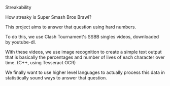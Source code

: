 Streakability

How streaky is Super Smash Bros Brawl?

This project aims to answer that question using hard numbers.

To do this, we use Clash Tournament's SSBB singles videos, downloaded by youtube-dl.

With these videos, we use image recognition to create a simple text output that is basically the percentages and number of lives of each character over time. (C++, using Tesseract OCR)

We finally want to use higher level languages to actually process this data in statistically sound ways to answer that question.
